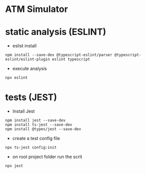 # ATM Simulator


# static analysis (ESLINT)
- eslist install
```
npm install --save-dev @typescript-eslint/parser @typescript-eslint/eslint-plugin eslint typescript
```

- execute analysis
```
npx eslint
```

# tests (JEST)
- Install Jest
```
npm install jest --save-dev
npm install ts-jest --save-dev
npm install @types/jest --save-dev
```
- create a test config file 

```
npx ts-jest config:init
```
- on root project folder run the scrit
```
npx jest
```